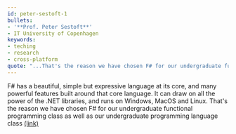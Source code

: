 ```yaml
---
id: peter-sestoft-1
bullets:
- '**Prof. Peter Sestoft**'
- IT University of Copenhagen
keywords:
- teching
- research
- cross-platform
quote: "...That's the reason we have chosen F# for our undergraduate functional programming class..."
---
```

F# has a beautiful, simple but expressive language at its core, and many powerful features
built around that core language.  It can draw on all the power of the .NET libraries,
and runs on Windows, MacOS and Linux.  That's the reason we have chosen F# for our
undergraduate functional programming class as well as our
undergraduate programming language class [(link)](http://www.itu.dk/people/sestoft/plc/)
